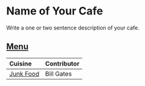 # Name of Your Cafe

Write a one or two sentence description of your cafe.

## [Menu](menu.md)

| Cuisine                               | Contributor        |
|:--------------------------------------|--------------------|
| [Junk Food](menu.md#junk-food)        | Bill Gates         |


